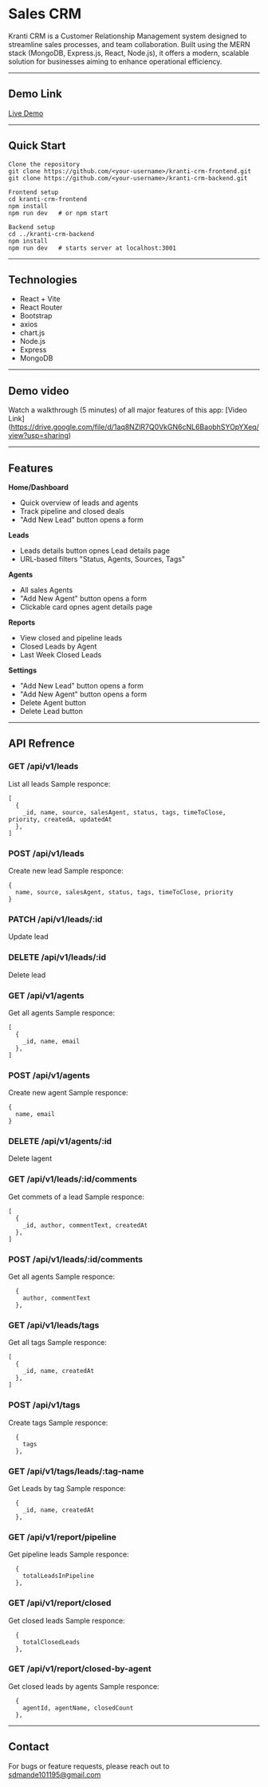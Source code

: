 # Sales CRM

Kranti CRM is a Customer Relationship Management system designed to streamline sales processes, and team collaboration. Built using the MERN stack (MongoDB, Express.js, React, Node.js), it offers a modern, scalable solution for businesses aiming to enhance operational efficiency.

---

## Demo Link

[Live Demo](https://kranti-crm-frontend.vercel.app/)

---

## Quick Start

```
Clone the repository
git clone https://github.com/<your-username>/kranti-crm-frontend.git
git clone https://github.com/<your-username>/kranti-crm-backend.git

Frontend setup
cd kranti-crm-frontend
npm install
npm run dev   # or npm start

Backend setup
cd ../kranti-crm-backend
npm install
npm run dev   # starts server at localhost:3001
```

---

## Technologies

- React + Vite
- React Router
- Bootstrap
- axios
- chart.js
- Node.js
- Express
- MongoDB

---

## Demo video

Watch a walkthrough (5 minutes) of all major features of this app: [Video Link] (https://drive.google.com/file/d/1aq8NZlR7Q0VkGN6cNL6BaobhSYOpYXeq/view?usp=sharing)

---

## Features
**Home/Dashboard**
- Quick overview of leads and agents
- Track pipeline and closed deals
- "Add New Lead" button opens a form

**Leads**
- Leads details button opnes Lead details page
- URL-based filters "Status, Agents, Sources, Tags"

**Agents**
- All sales Agents
- "Add New Agent" button opens a form
- Clickable card opnes agent details page

**Reports**
- View closed and pipeline leads
- Closed Leads by Agent
- Last Week Closed Leads

**Settings**
- "Add New Lead" button opens a form
- "Add New Agent" button opens a form
- Delete Agent button
- Delete Lead button

---

## API Refrence

### **GET /api/v1/leads**
List all leads
Sample responce:
```
[
  {
    _id, name, source, salesAgent, status, tags, timeToClose, priority, createdA, updatedAt
  },
]
```
### **POST /api/v1/leads**
Create new lead 
Sample responce:
```
{
  name, source, salesAgent, status, tags, timeToClose, priority
}
```
### **PATCH /api/v1/leads/:id**
Update lead

### **DELETE /api/v1/leads/:id**
Delete lead

### **GET /api/v1/agents**
Get all agents
Sample responce:
```
[
  {
    _id, name, email
  },
]
```

### **POST /api/v1/agents**
Create new agent
Sample responce:
```
{
  name, email
}
```

### **DELETE /api/v1/agents/:id**
Delete lagent

### **GET /api/v1/leads/:id/comments**
Get commets of a lead
Sample responce:
```
[
  {
    _id, author, commentText, createdAt
  },
]
```

### **POST /api/v1/leads/:id/comments**
Get all agents
Sample responce:
```
  {
    author, commentText
  },
```

### **GET /api/v1/leads/tags**
Get all tags
Sample responce:
```
[
  {
    _id, name, createdAt
  },
]
```

### **POST /api/v1/tags**
Create tags
Sample responce:
```
  {
    tags
  },
```

### **GET /api/v1/tags/leads/:tag-name**
Get Leads by tag
Sample responce:
```
  {
    _id, name, createdAt
  },
```

### **GET /api/v1/report/pipeline**
Get pipeline leads
Sample responce:
```
  {
    totalLeadsInPipeline
  },
```

### **GET /api/v1/report/closed**
Get closed leads
Sample responce:
```
  {
    totalClosedLeads
  },
```
### **GET /api/v1/report/closed-by-agent**
Get closed leads by agents
Sample responce:
```
  {
    agentId, agentName, closedCount
  },
```

---

## Contact

For bugs or feature requests, please reach out to sdmande101195@gmail.com
